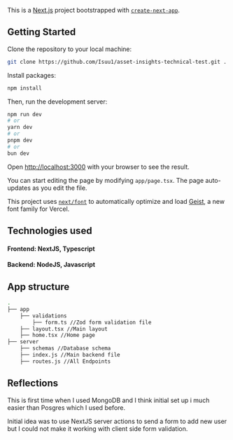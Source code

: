 This is a [Next.js](https://nextjs.org) project bootstrapped with [`create-next-app`](https://nextjs.org/docs/app/api-reference/cli/create-next-app).

## Getting Started

Clone the repository to your local machine:

```bash
git clone https://github.com/Isuu1/asset-insights-technical-test.git .
```

Install packages:

```bash
npm install
```

Then, run the development server:

```bash
npm run dev
# or
yarn dev
# or
pnpm dev
# or
bun dev
```

Open [http://localhost:3000](http://localhost:3000) with your browser to see the result.

You can start editing the page by modifying `app/page.tsx`. The page auto-updates as you edit the file.

This project uses [`next/font`](https://nextjs.org/docs/app/building-your-application/optimizing/fonts) to automatically optimize and load [Geist](https://vercel.com/font), a new font family for Vercel.

## Technologies used

#### Frontend: NextJS, Typescript

#### Backend: NodeJS, Javascript

## App structure

```bash
.
├── app
    ├── validations
        ├── form.ts //Zod form validation file
    ├── layout.tsx //Main layout
    ├── home.tsx //Home page
├── server
    ├── schemas //Database schema
    ├── index.js //Main backend file
    ├── routes.js //All Endpoints

```

## Reflections

This is first time when I used MongoDB and I think initial set up i much easier than Posgres which I used before.

Initial idea was to use NextJS server actions to send a form to add new user but I could not make it working with client side form validation.
